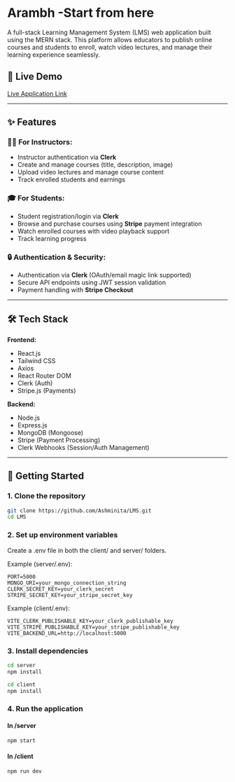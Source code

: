 # Arambh -Start from here

A full-stack Learning Management System (LMS) web application built using the MERN stack. This platform allows educators to publish online courses and students to enroll, watch video lectures, and manage their learning experience seamlessly.

## 🔗 Live Demo

[Live Application Link](https://lms-frontend-xi-nine.vercel.app/) 

---

## ✨ Features

### 👩‍🏫 For Instructors:
- Instructor authentication via **Clerk**
- Create and manage courses (title, description, image)
- Upload video lectures and manage course content
- Track enrolled students and earnings

### 🎓 For Students:
- Student registration/login via **Clerk**
- Browse and purchase courses using **Stripe** payment integration
- Watch enrolled courses with video playback support
- Track learning progress

### 🔒 Authentication & Security:
- Authentication via **Clerk** (OAuth/email magic link supported)
- Secure API endpoints using JWT session validation
- Payment handling with **Stripe Checkout**

---

## 🛠️ Tech Stack

**Frontend:**
- React.js
- Tailwind CSS
- Axios
- React Router DOM
- Clerk (Auth)
- Stripe.js (Payments)

**Backend:**
- Node.js
- Express.js
- MongoDB (Mongoose)
- Stripe (Payment Processing)
- Clerk Webhooks (Session/Auth Management)


---

## 🚀 Getting Started

### 1. Clone the repository

```bash
git clone https://github.com/Ashminita/LMS.git
cd LMS
```
### 2. Set up environment variables
Create a .env file in both the client/ and server/ folders.

Example (server/.env):
```env
PORT=5000
MONGO_URI=your_mongo_connection_string
CLERK_SECRET_KEY=your_clerk_secret
STRIPE_SECRET_KEY=your_stripe_secret_key
```

Example (client/.env):
```env
VITE_CLERK_PUBLISHABLE_KEY=your_clerk_publishable_key
VITE_STRIPE_PUBLISHABLE_KEY=your_stripe_publishable_key
VITE_BACKEND_URL=http://localhost:5000
```
### 3. Install dependencies
```bash
cd server
npm install
```
```bash
cd client
npm install
```
### 4. Run the application
#### In /server
```bash
npm start
```
#### In /client
```bash
npm run dev
```



